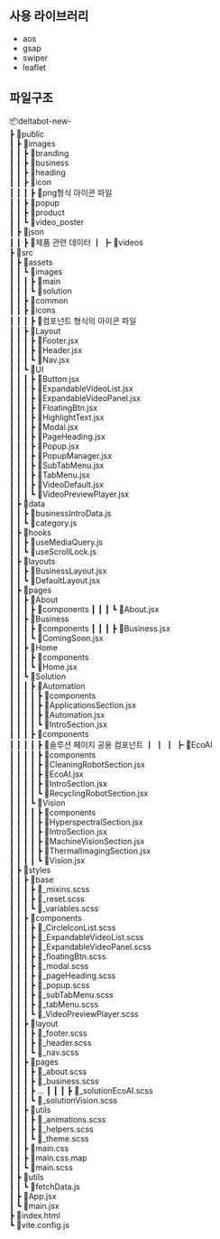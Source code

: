 ## 사용 라이브러리
- aos   
- gsap   
- swiper   
- leaflet   

## 파일구조
📦deltabot-new-   
 ┣ 📂public   
 ┃ ┣ 📂images   
 ┃ ┃ ┣ 📂branding   
 ┃ ┃ ┣ 📂business   
 ┃ ┃ ┣ 📂heading   
 ┃ ┃ ┣ 📂icon   
 ┃ ┃ ┃ ┣ 📜png형식 아이콘 파일   
 ┃ ┃ ┣ 📂popup   
 ┃ ┃ ┣ 📂product   
 ┃ ┃ ┗ 📂video_poster   
 ┃ ┣ 📂json   
 ┃ ┃ ┣ 📜제품 관련 데이터 
 ┃ ┣ 📂videos   
 ┣ 📂src   
 ┃ ┣ 📂assets   
 ┃ ┃ ┗ 📂images   
 ┃ ┃ ┃ ┣ 📂main   
 ┃ ┃ ┃ ┗ 📂solution   
 ┃ ┃ ┣ 📂common   
 ┃ ┃ ┣ 📂icons   
 ┃ ┃ ┃ ┣ 📜컴포넌트 형식의 아이콘 파일   
 ┃ ┃ ┣ 📂Layout   
 ┃ ┃ ┃ ┣ 📜Footer.jsx   
 ┃ ┃ ┃ ┣ 📜Header.jsx   
 ┃ ┃ ┃ ┗ 📜Nav.jsx   
 ┃ ┃ ┗ 📂UI   
 ┃ ┃ ┃ ┣ 📜Button.jsx   
 ┃ ┃ ┃ ┣ 📜ExpandableVideoList.jsx   
 ┃ ┃ ┃ ┣ 📜ExpandableVideoPanel.jsx   
 ┃ ┃ ┃ ┣ 📜FloatingBtn.jsx   
 ┃ ┃ ┃ ┣ 📜HighlightText.jsx   
 ┃ ┃ ┃ ┣ 📜Modal.jsx   
 ┃ ┃ ┃ ┣ 📜PageHeading.jsx   
 ┃ ┃ ┃ ┣ 📜Popup.jsx   
 ┃ ┃ ┃ ┣ 📜PopupManager.jsx   
 ┃ ┃ ┃ ┣ 📜SubTabMenu.jsx   
 ┃ ┃ ┃ ┣ 📜TabMenu.jsx   
 ┃ ┃ ┃ ┣ 📜VideoDefault.jsx   
 ┃ ┃ ┃ ┗ 📜VideoPreviewPlayer.jsx   
 ┃ ┣ 📂data   
 ┃ ┃ ┣ 📜businessIntroData.js   
 ┃ ┃ ┗ 📜category.js   
 ┃ ┣ 📂hooks   
 ┃ ┃ ┣ 📜useMediaQuery.js   
 ┃ ┃ ┗ 📜useScrollLock.js   
 ┃ ┣ 📂layouts   
 ┃ ┃ ┣ 📜BusinessLayout.jsx   
 ┃ ┃ ┗ 📜DefaultLayout.jsx   
 ┃ ┣ 📂pages   
 ┃ ┃ ┣ 📂About   
 ┃ ┃ ┃ ┣ 📂components
 ┃ ┃ ┃ ┗ 📜About.jsx   
 ┃ ┃ ┣ 📂Business   
 ┃ ┃ ┃ ┣ 📂components
 ┃ ┃ ┃ ┣ 📜Business.jsx   
 ┃ ┃ ┃ ┗ 📜ComingSoon.jsx   
 ┃ ┃ ┣ 📂Home   
 ┃ ┃ ┃ ┣ 📂components   
 ┃ ┃ ┃ ┗ 📜Home.jsx   
 ┃ ┃ ┗ 📂Solution   
 ┃ ┃ ┃ ┣ 📂Automation   
 ┃ ┃ ┃ ┃ ┣ 📂components   
 ┃ ┃ ┃ ┃ ┣ 📜ApplicationsSection.jsx   
 ┃ ┃ ┃ ┃ ┣ 📜Automation.jsx   
 ┃ ┃ ┃ ┃ ┗ 📜IntroSection.jsx   
 ┃ ┃ ┃ ┣ 📂components   
 ┃ ┃ ┃ ┃ ┣ 📜솔루션 페이지 공용 컴포넌트
 ┃ ┃ ┃ ┣ 📂EcoAI   
 ┃ ┃ ┃ ┃ ┣ 📂components   
 ┃ ┃ ┃ ┃ ┣ 📜CleaningRobotSection.jsx   
 ┃ ┃ ┃ ┃ ┣ 📜EcoAI.jsx   
 ┃ ┃ ┃ ┃ ┣ 📜IntroSection.jsx   
 ┃ ┃ ┃ ┃ ┗ 📜RecyclingRobotSection.jsx   
 ┃ ┃ ┃ ┗ 📂Vision   
 ┃ ┃ ┃ ┃ ┣ 📂components   
 ┃ ┃ ┃ ┃ ┣ 📜HyperspectralSection.jsx   
 ┃ ┃ ┃ ┃ ┣ 📜IntroSection.jsx   
 ┃ ┃ ┃ ┃ ┣ 📜MachineVisionSection.jsx   
 ┃ ┃ ┃ ┃ ┣ 📜ThermalImagingSection.jsx   
 ┃ ┃ ┃ ┃ ┗ 📜Vision.jsx   
 ┃ ┣ 📂styles   
 ┃ ┃ ┣ 📂base   
 ┃ ┃ ┃ ┣ 📜_mixins.scss   
 ┃ ┃ ┃ ┣ 📜_reset.scss   
 ┃ ┃ ┃ ┗ 📜_variables.scss   
 ┃ ┃ ┣ 📂components   
 ┃ ┃ ┃ ┣ 📜_CircleIconList.scss   
 ┃ ┃ ┃ ┣ 📜_ExpandableVideoList.scss   
 ┃ ┃ ┃ ┣ 📜_ExpandableVideoPanel.scss   
 ┃ ┃ ┃ ┣ 📜_floatingBtn.scss   
 ┃ ┃ ┃ ┣ 📜_modal.scss   
 ┃ ┃ ┃ ┣ 📜_pageHeading.scss   
 ┃ ┃ ┃ ┣ 📜_popup.scss   
 ┃ ┃ ┃ ┣ 📜_subTabMenu.scss   
 ┃ ┃ ┃ ┣ 📜_tabMenu.scss   
 ┃ ┃ ┃ ┗ 📜_VideoPreviewPlayer.scss   
 ┃ ┃ ┣ 📂layout   
 ┃ ┃ ┃ ┣ 📜_footer.scss   
 ┃ ┃ ┃ ┣ 📜_header.scss   
 ┃ ┃ ┃ ┗ 📜_nav.scss   
 ┃ ┃ ┣ 📂pages   
 ┃ ┃ ┃ ┣ 📜_about.scss   
 ┃ ┃ ┃ ┣ 📜_business.scss   
 ┃ ┃ ┃ ┣ ... 
 ┃ ┃ ┃ ┣ 📜_solutionEcoAI.scss   
 ┃ ┃ ┃ ┗ 📜_solutionVision.scss   
 ┃ ┃ ┣ 📂utils   
 ┃ ┃ ┃ ┣ 📜_animations.scss   
 ┃ ┃ ┃ ┣ 📜_helpers.scss   
 ┃ ┃ ┃ ┗ 📜_theme.scss   
 ┃ ┃ ┣ 📜main.css   
 ┃ ┃ ┣ 📜main.css.map   
 ┃ ┃ ┗ 📜main.scss   
 ┃ ┣ 📂utils   
 ┃ ┃ ┗ 📜fetchData.js   
 ┃ ┣ 📜App.jsx   
 ┃ ┗ 📜main.jsx   
 ┣ 📜index.html   
 ┗ 📜vite.config.js   
